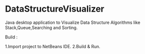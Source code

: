# DataStructureVisualizer
Java desktop application to Visualize Data Structure Algorithms like Stack,Queue,Searching and Sorting.


Build :

1.Import project to NetBeans IDE.
2.Build & Run.
